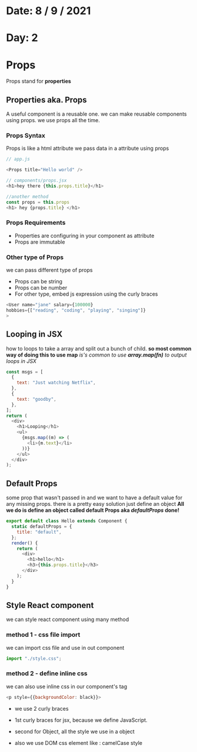 # Date: 8 / 9 / 2021

# Day: 2

# Props

Props stand for **properties**

## Properties aka. Props

A useful component is a reusable one. we can make reusable components using props. we use props all the time.

### Props Syntax

Props is like a html attribute we pass data in a attribute using props

```js
// app.js

<Props title="Hello world" />
```

```js
// components/props.jsx
<h1>hey there {this.props.title}</h1>

//another method
const props = this.props
<h1> hey {props.title} </h1>
```

### Props Requirements

- Properties are configuring in your component as attribute
- Props are immutable

### Other type of Props

we can pass different type of props

- Props can be string
- Props can be number
- For other type, embed js expression using the curly braces

```js
<User name="jane" salary={100000}
hobbies={["reading", "coding", "playing", "singing"]}
>
```

## Looping in JSX

how to loops to take a array and split out a bunch of child.
**so most common way of doing this to use map**
_is's common to use **array.map(fn)** to output loops in JSX_

```js
const msgs = [
  {
    text: "Just watching Netflix",
  },
  {
    text: "goodby",
  },
];
return (
  <div>
    <h1>Looping</h1>
    <ul>
      {msgs.map((m) => (
        <li>{m.text}</li>
      ))}
    </ul>
  </div>
);
```

## Default Props

some prop that wasn't passed in and we want to have a default value for any missing props.
there is a pretty easy solution just define an object
**All we do is define an object called default Props aka _defaultProps_ done!**

```js
export default class Hello extends Component {
  static defaultProps = {
    title: "default",
  };
  render() {
    return (
      <div>
        <h1>hello</h1>
        <h3>{this.props.title}</h3>
      </div>
    );
  }
}
```

## Style React component

we can style react component using many method

### method 1 - css file import

we can import css file and use in out component

```js
import "./style.css";
```

### method 2 - define inline css

we can also use inline css in our component's tag

```js
<p style={{backgroundColor: black}}>
```

- we use 2 curly braces
- 1st curly braces for jsx, because we define JavaScript.
- second for Object, all the style we use in a object

- also we use DOM css element like : camelCase style
